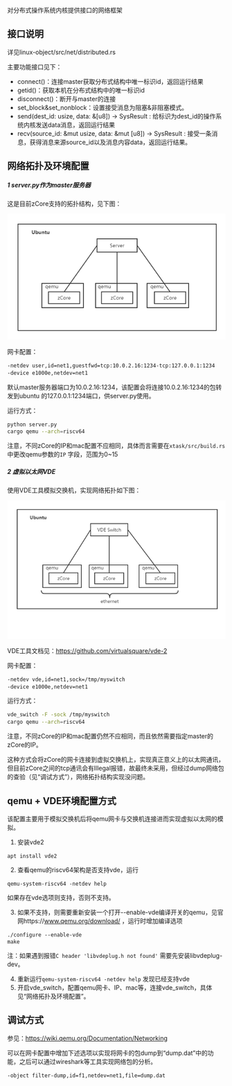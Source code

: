 对分布式操作系统内核提供接口的网络框架

## 接口说明

详见linux-object/src/net/distributed.rs

主要功能接口见下：

- connect()：连接master获取分布式结构中唯一标识id，返回运行结果
- getid()：获取本机在分布式结构中的唯一标识id
- disconnect()：断开与master的连接
- set_block&set_nonblock：设置接受消息为阻塞&非阻塞模式。
- send(dest_id: usize, data: &[u8]) -> SysResult : 给标识为dest_id的操作系统内核发送data消息，返回运行结果
- recv(source_id: &mut usize, data: &mut [u8]) -> SysResult : 接受一条消息，获得消息来源source_id以及消息内容data，返回运行结果。

## 网络拓扑及环境配置

##### 1 server.py作为master服务器

这是目前zCore支持的拓扑结构，见下图：

![image1](https://github.com/NickCao/zCore/blob/master/slides/final/images/image1.png)

网卡配置：

```bash
-netdev user,id=net1,guestfwd=tcp:10.0.2.16:1234-tcp:127.0.0.1:1234
-device e1000e,netdev=net1
```

默认master服务器端口为10.0.2.16:1234，该配置会将连接10.0.2.16:1234的包转发到ubuntu 的127.0.0.1:1234端口，供server.py使用。

运行方式：

```bash
python server.py
cargo qemu --arch=riscv64
```

注意，不同zCore的IP和mac配置不应相同，具体而言需要在`xtask/src/build.rs` 中更改qemu参数的`IP` 字段，范围为0~15

##### 2 虚拟以太网VDE

使用VDE工具模拟交换机，实现网络拓扑如下图：

![image2](https://github.com/NickCao/zCore/blob/master/slides/final/images/image2.png)

VDE工具文档见：https://github.com/virtualsquare/vde-2

网卡配置：

```bash
-netdev vde,id=net1,sock=/tmp/myswitch
-device e1000e,netdev=net1
```

运行方式：

```bash
vde_switch -F -sock /tmp/myswitch
cargo qemu --arch=riscv64
```

注意，不同zCore的IP和mac配置仍然不应相同，而且依然需要指定master的zCore的IP。

这种方式会将zCore的网卡连接到虚拟交换机上，实现真正意义上的以太网通讯，但目前zCore之间的tcp通讯会有Illegal报错，故最终未采用，但经过dump网络包的查验（见“调试方式”），网络拓扑结构实现没问题。

## qemu + VDE环境配置方式

该配置主要用于模拟交换机后将qemu网卡与交换机连接进而实现虚拟以太网的模拟。

1. 安装vde2

```
apt install vde2
```

2. 查看qemu的riscv64架构是否支持vde，运行

```
qemu-system-riscv64 -netdev help
```

如果存在vde选项则支持，否则不支持。

3. 如果不支持，则需要重新安装一个打开--enable-vde编译开关的qemu，见官网https://www.qemu.org/download/ ，运行时增加编译选项

```
./configure --enable-vde
make
```

注：如果遇到报错`C header 'libvdeplug.h not found'` 需要先安装libvdeplug-dev。

4. 重新运行`qemu-system-riscv64 -netdev help` 发现已经支持vde
5. 开启vde_switch，配置qemu网卡、IP、mac等，连接vde_switch，具体见“网络拓扑及环境配置”。

## 调试方式

参见：https://wiki.qemu.org/Documentation/Networking

可以在网卡配置中增加下述选项以实现将网卡的包dump到“dump.dat”中的功能，之后可以通过wireshark等工具实现网络包的分析。

```
-object filter-dump,id=f1,netdev=net1,file=dump.dat
```

